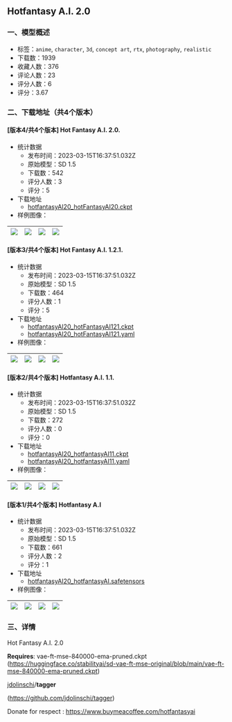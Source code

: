 ## Hotfantasy A.I. 2.0
### 一、模型概述

- 标签：`anime`, `character`, `3d`, `concept art`, `rtx`, `photography`, `realistic`
- 下载数：1939
- 收藏人数：376
- 评论人数：23
- 评分人数：6
- 评分：3.67

### 二、下载地址（共4个版本）

#### [版本4/共4个版本] Hot Fantasy A.I. 2.0.

- 统计数据
  - 发布时间：2023-03-15T16:37:51.032Z
  - 原始模型：SD 1.5
  - 下载数：542
  - 评分人数：3
  - 评分：5
- 下载地址
  - [hotfantasyAI20_hotFantasyAI20.ckpt](https://civitai.com/api/download/models/23711)
- 样例图像：

| <img src="https://image.civitai.com/xG1nkqKTMzGDvpLrqFT7WA/5d948235-27b0-4413-003c-65f98c486f00/width=450/257179.jpeg" /> | <img src="https://image.civitai.com/xG1nkqKTMzGDvpLrqFT7WA/86915783-ce2f-4160-eefb-c4ebcce0bd00/width=450/257178.jpeg" /> | <img src="https://image.civitai.com/xG1nkqKTMzGDvpLrqFT7WA/6e367b14-ba44-448d-166c-d6b6e72c5600/width=450/257177.jpeg" /> | <img src="https://image.civitai.com/xG1nkqKTMzGDvpLrqFT7WA/9344966b-3828-4d28-001e-61218385ce00/width=450/257176.jpeg" /> |
| ---- | ---- | ---- | ---- |

#### [版本3/共4个版本] Hot Fantasy A.I. 1.2.1.

- 统计数据
  - 发布时间：2023-03-15T16:37:51.032Z
  - 原始模型：SD 1.5
  - 下载数：464
  - 评分人数：1
  - 评分：5
- 下载地址
  - [hotfantasyAI20_hotFantasyAI121.ckpt](https://civitai.com/api/download/models/5888)
  - [hotfantasyAI20_hotFantasyAI121.yaml](https://civitai.com/api/download/models/5888?type=Config&format=Other)
- 样例图像：

| <img src="https://image.civitai.com/xG1nkqKTMzGDvpLrqFT7WA/add9ce0d-7893-4e00-bc7d-6a5d8a369200/width=450/49589.jpeg" /> | <img src="https://image.civitai.com/xG1nkqKTMzGDvpLrqFT7WA/bcf000c6-9e28-4ef7-e2f5-008ca7168200/width=450/49588.jpeg" /> | <img src="https://image.civitai.com/xG1nkqKTMzGDvpLrqFT7WA/95611d46-4273-4b3e-83f9-8bce43c28700/width=450/49587.jpeg" /> | <img src="https://image.civitai.com/xG1nkqKTMzGDvpLrqFT7WA/480ee658-6c98-41bd-9a71-1c85211d5100/width=450/49586.jpeg" /> |
| ---- | ---- | ---- | ---- |

#### [版本2/共4个版本] Hotfantasy A.I. 1.1.

- 统计数据
  - 发布时间：2023-03-15T16:37:51.032Z
  - 原始模型：SD 1.5
  - 下载数：272
  - 评分人数：0
  - 评分：0
- 下载地址
  - [hotfantasyAI20_hotfantasyAI11.ckpt](https://civitai.com/api/download/models/5366)
  - [hotfantasyAI20_hotfantasyAI11.yaml](https://civitai.com/api/download/models/5366?type=Config&format=Other)
- 样例图像：

| <img src="https://image.civitai.com/xG1nkqKTMzGDvpLrqFT7WA/799275d7-d0cd-4069-99f2-9d272fb19100/width=450/42040.jpeg" /> | <img src="https://image.civitai.com/xG1nkqKTMzGDvpLrqFT7WA/1b3752d6-a50e-498f-55b1-2b58a0403f00/width=450/42039.jpeg" /> | <img src="https://image.civitai.com/xG1nkqKTMzGDvpLrqFT7WA/f6481d79-55a5-4d5b-fe7f-416dd4276600/width=450/42038.jpeg" /> | <img src="https://image.civitai.com/xG1nkqKTMzGDvpLrqFT7WA/b1aec858-21f8-4b2c-6857-6e9200a74b00/width=450/42037.jpeg" /> |
| ---- | ---- | ---- | ---- |

#### [版本1/共4个版本] Hotfantasy A.I

- 统计数据
  - 发布时间：2023-03-15T16:37:51.032Z
  - 原始模型：SD 1.5
  - 下载数：661
  - 评分人数：2
  - 评分：1
- 下载地址
  - [hotfantasyAI20_hotfantasyAI.safetensors](https://civitai.com/api/download/models/4231)
- 样例图像：

| <img src="https://image.civitai.com/xG1nkqKTMzGDvpLrqFT7WA/e24f1c50-57ab-4dd6-cd7b-4f960d715700/width=450/31778.jpeg" /> | <img src="https://image.civitai.com/xG1nkqKTMzGDvpLrqFT7WA/e2d98295-5798-4007-1480-d124f4963300/width=450/31777.jpeg" /> | <img src="https://image.civitai.com/xG1nkqKTMzGDvpLrqFT7WA/97247644-4265-44fe-177d-7277960a1c00/width=450/31776.jpeg" /> | <img src="https://image.civitai.com/xG1nkqKTMzGDvpLrqFT7WA/45cdcd3c-6c1b-4496-627f-b719df9c1300/width=450/31775.jpeg" /> |
| ---- | ---- | ---- | ---- |


### 三、详情
<p>Hot Fantasy A.I. 2.0</p><p><strong>Requires</strong>: vae-ft-mse-840000-ema-pruned.ckpt (<a target="_blank" rel="ugc" href="https://huggingface.co/stabilityai/sd-vae-ft-mse-original/blob/main/vae-ft-mse-840000-ema-pruned.ckpt">https://huggingface.co/stabilityai/sd-vae-ft-mse-original/blob/main/vae-ft-mse-840000-ema-pruned.ckpt</a>)</p><p></p><p><u>jdolinschi</u>/<strong>tagger</strong></p><p>(<a target="_blank" rel="ugc" href="https://github.com/jdolinschi/tagger">https://github.com/jdolinschi/tagger</a>)</p><p>Donate for respect : <a target="_blank" rel="ugc" href="https://www.buymeacoffee.com/hotfantasyai">https://www.buymeacoffee.com/hotfantasyai</a></p>
